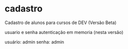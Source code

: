 # cadastro
Cadastro de alunos para cursos de DEV (Versão Beta)

usuario e senha autenticação em memoria (nesta versão)

usuário: admin
senha: admin
